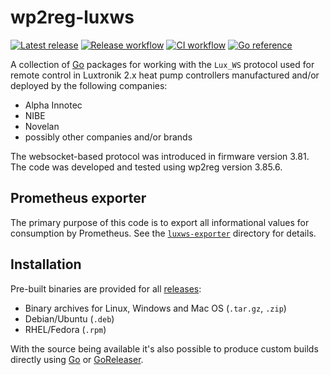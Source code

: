 # wp2reg-luxws

[![Latest release](https://img.shields.io/github/v/release/hansmi/wp2reg-luxws)][releases]
[![Release workflow](https://github.com/hansmi/wp2reg-luxws/actions/workflows/release.yaml/badge.svg)](https://github.com/hansmi/wp2reg-luxws/actions/workflows/release.yaml)
[![CI workflow](https://github.com/hansmi/wp2reg-luxws/actions/workflows/ci.yaml/badge.svg)](https://github.com/hansmi/wp2reg-luxws/actions/workflows/ci.yaml)
[![Go reference](https://pkg.go.dev/badge/github.com/hansmi/wp2reg-luxws.svg)](https://pkg.go.dev/github.com/hansmi/wp2reg-luxws)

A collection of [Go][golang] packages for working with the `Lux_WS` protocol
used for remote control in Luxtronik 2.x heat pump controllers manufactured
and/or deployed by the following companies:

* Alpha Innotec
* NIBE
* Novelan
* possibly other companies and/or brands

The websocket-based protocol was introduced in firmware version 3.81. The code
was developed and tested using wp2reg version 3.85.6.

## Prometheus exporter

The primary purpose of this code is to export all informational values for
consumption by Prometheus. See the [`luxws-exporter`](./luxws-exporter)
directory for details.

## Installation

Pre-built binaries are provided for all [releases][releases]:

* Binary archives for Linux, Windows and Mac OS (`.tar.gz`, `.zip`)
* Debian/Ubuntu (`.deb`)
* RHEL/Fedora (`.rpm`)

With the source being available it's also possible to produce custom builds
directly using [Go][golang] or [GoReleaser][goreleaser].

[golang]: https://golang.org/
[websocket]: https://en.wikipedia.org/wiki/WebSocket
[releases]: https://github.com/hansmi/wp2reg-luxws/releases/latest
[goreleaser]: https://goreleaser.com/
